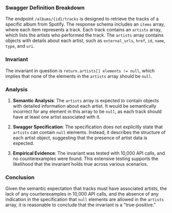 ### Swagger Definition Breakdown
The endpoint `/albums/{id}/tracks` is designed to retrieve the tracks of a specific album from Spotify. The response schema includes an `items` array, where each item represents a track. Each track contains an `artists` array, which lists the artists who performed the track. The `artists` array contains objects with details about each artist, such as `external_urls`, `href`, `id`, `name`, `type`, and `uri`.

### Invariant
The invariant in question is `return.artists[] elements != null`, which implies that none of the elements in the `artists` array should be `null`.

### Analysis
1. **Semantic Analysis**: The `artists` array is expected to contain objects with detailed information about each artist. It would be semantically incorrect for any element in this array to be `null`, as each track should have at least one artist associated with it.

2. **Swagger Specification**: The specification does not explicitly state that `artists` can contain `null` elements. Instead, it describes the structure of each artist object, suggesting that the presence of artist data is expected.

3. **Empirical Evidence**: The invariant was tested with 10,000 API calls, and no counterexamples were found. This extensive testing supports the likelihood that the invariant holds true across various scenarios.

### Conclusion
Given the semantic expectation that tracks must have associated artists, the lack of any counterexamples in 10,000 API calls, and the absence of any indication in the specification that `null` elements are allowed in the `artists` array, it is reasonable to conclude that the invariant is a "true-positive."
